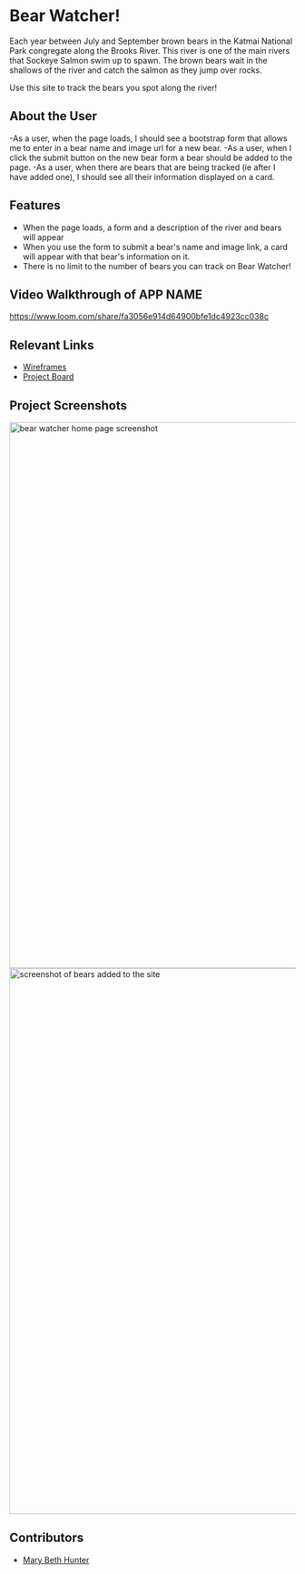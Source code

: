 # Bear Watcher!

Each year between July and September brown bears in the Katmai National Park congregate along the Brooks River. This river is one of the main rivers that Sockeye Salmon swim up to spawn. The brown bears wait in the shallows of the river and catch the salmon as they jump over rocks.

Use this site to track the bears you spot along the river!

## About the User
-As a user, when the page loads, I should see a bootstrap form that allows me to enter in a bear name and image url for a new bear.
-As a user, when I click the submit button on the new bear form a bear should be added to the page.
-As a user, when there are bears that are being tracked (ie after I have added one), I should see all their information displayed on a card.

## Features
- When the page loads, a form and a description of the river and bears will appear
- When you use the form to submit a bear's name and image link, a card will appear with that bear's information on it.
- There is no limit to the number of bears you can track on Bear Watcher!

## Video Walkthrough of APP NAME 
https://www.loom.com/share/fa3056e914d64900bfe1dc4923cc038c

## Relevant Links
- [Wireframes](https://www.figma.com/file/WzMk9ECcknwmAkkgwB6vBI/Untitled?node-id=0%3A1)
- [Project Board](https://github.com/marybethhunter/ASSIGNMENT-Bear-Watcher/projects/1)

## Project Screenshots

<img width="960" alt="bear watcher home page screenshot" src="https://user-images.githubusercontent.com/86667443/130522306-72ca9c04-07e1-4a89-b032-65b859b95128.png">

<img width="960" alt="screenshot of bears added to the site" src="https://user-images.githubusercontent.com/86667443/130522366-aa81ee32-206b-4506-8f34-33335686c6bc.png">

## Contributors
- [Mary Beth Hunter](https://github.com/marybethhunter)

